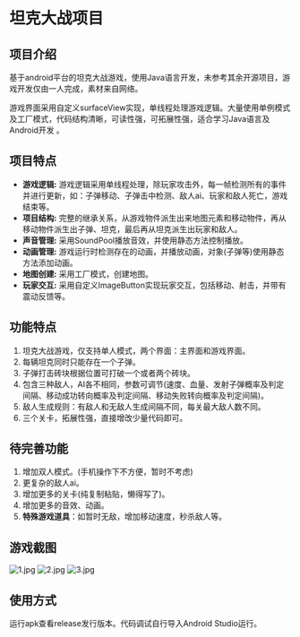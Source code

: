 # 坦克大战项目
## 项目介绍
基于android平台的坦克大战游戏，使用Java语言开发，未参考其余开源项目，游戏开发仅由一人完成，素材来自网络。

游戏界面采用自定义surfaceView实现，单线程处理游戏逻辑。大量使用单例模式及工厂模式，代码结构清晰，可读性强，可拓展性强，适合学习Java语言及Android开发 。
## 项目特点
- **游戏逻辑:** 游戏逻辑采用单线程处理，除玩家攻击外，每一帧检测所有的事件并进行更新，如：子弹移动、子弹击中检测、敌人ai、玩家和敌人死亡，游戏结束等。
- **项目结构:** 完整的继承关系，从游戏物件派生出来地图元素和移动物件，再从移动物件派生出子弹、坦克，最后再从坦克派生出玩家和敌人。
- **声音管理:** 采用SoundPool播放音效，并使用静态方法控制播放。
- **动画管理:** 游戏运行时检测存在的动画，并播放动画，对象(子弹等)使用静态方法添加动画。
- **地图创建:** 采用工厂模式，创建地图。
- **玩家交互:** 采用自定义ImageButton实现玩家交互，包括移动、射击，并带有震动反馈等。

## 功能特点
1. 坦克大战游戏，仅支持单人模式，两个界面：主界面和游戏界面。
2. 每辆坦克同时只能存在一个子弹。
3. 子弹打击砖块根据位置可打破一个或者两个砖块。
4. 包含三种敌人，AI各不相同，参数可调节(速度、血量、发射子弹概率及判定间隔、移动成功转向概率及判定间隔、移动失败转向概率及判定间隔)。
5. 敌人生成规则：有敌人和无敌人生成间隔不同，每关最大敌人数不同。
6. 三个关卡，拓展性强，直接增改少量代码即可。

## 待完善功能
1. 增加双人模式。(手机操作下不方便，暂时不考虑)
2. 更复杂的敌人ai。
3. 增加更多的关卡(纯复制粘贴，懒得写了)。
4. 增加更多的音效、动画。
5. **特殊游戏道具**：如暂时无敌，增加移动速度，秒杀敌人等。
## 游戏截图
![1.jpg](https://s2.loli.net/2024/10/11/LaxthiBH2Om41KS.jpg)
![2.jpg](https://s2.loli.net/2024/10/11/kL2hliBVNIXC9v6.jpg)
![3.jpg](https://s2.loli.net/2024/10/11/HJiVnDzejCIsMSg.jpg)
## 使用方式
运行apk查看release发行版本。代码调试自行导入Android Studio运行。



